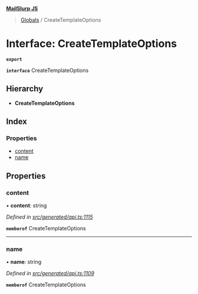 **[MailSlurp JS](../README.md)**

> [Globals](../README.md) / CreateTemplateOptions

# Interface: CreateTemplateOptions

**`export`** 

**`interface`** CreateTemplateOptions

## Hierarchy

* **CreateTemplateOptions**

## Index

### Properties

* [content](createtemplateoptions.md#content)
* [name](createtemplateoptions.md#name)

## Properties

### content

•  **content**: string

*Defined in [src/generated/api.ts:1115](https://github.com/mailslurp/mailslurp-client/blob/2c659a7/src/generated/api.ts#L1115)*

**`memberof`** CreateTemplateOptions

___

### name

•  **name**: string

*Defined in [src/generated/api.ts:1109](https://github.com/mailslurp/mailslurp-client/blob/2c659a7/src/generated/api.ts#L1109)*

**`memberof`** CreateTemplateOptions
